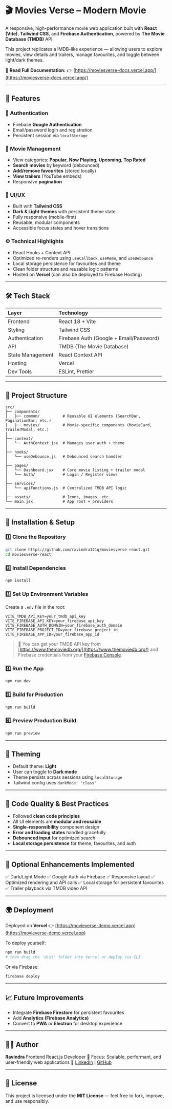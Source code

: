 # 🎬 Movies Verse – Modern Movie

A responsive, high-performance movie  web application built with **React (Vite)**, **Tailwind CSS**, and **Firebase Authentication**, powered by **The Movie Database (TMDB)** API.

This project replicates a IMDB-like experience — allowing users to explore movies, view details and trailers, manage favourites, and toggle between light/dark themes.

📘 **Read Full Documentation:**
👉 [https://moviesverse-docs.vercel.app/](https://moviesverse-docs.vercel.app/)

---

## 🚀 Features

### 🔐 Authentication
- Firebase **Google Authentication**
- Email/password login and registration
- Persistent session via `localStorage`

### 🎥 Movie Management
- View categories: **Popular**, **Now Playing**, **Upcoming**, **Top Rated**
- **Search movies** by keyword (debounced)
- **Add/remove favourites** (stored locally)
- **View trailers** (YouTube embeds)
- Responsive **pagination**

### 🎨 UI/UX
- Built with **Tailwind CSS**
- **Dark & Light themes** with persistent theme state
- Fully responsive (mobile-first)
- Reusable, modular components
- Accessible focus states and hover transitions

### ⚙️ Technical Highlights
- React Hooks + Context API
- Optimized re-renders using `useCallback`, `useMemo`, and `useDebounce`
- Local storage persistence for favourites and theme
- Clean folder structure and reusable logic patterns
- Hosted on **Vercel** (can also be deployed to Firebase Hosting)

---

## 🛠️ Tech Stack

| Layer | Technology |
|:------|:------------|
| Frontend | React 18 + Vite |
| Styling | Tailwind CSS |
| Authentication | Firebase Auth (Google + Email/Password) |
| API | TMDB (The Movie Database) |
| State Management | React Context API |
| Hosting | Vercel |
| Dev Tools | ESLint, Prettier |

---

## 🧩 Project Structure

```
src/
├── components/
│   ├── common/          # Reusable UI elements (SearchBar, PaginationBar, etc.)
│   ├── movies/          # Movie-specific components (MovieCard, TrailerModal, etc.)
│
├── context/
│   └── AuthContext.jsx  # Manages user auth + theme
│
├── hooks/
│   └── useDebounce.js   # Debounced search handler
│
├── pages/
│   └── Dashboard.jsx    # Core movie listing + trailer modal
│   └── Auth/            # Login / Register views
│
├── services/
│   └── apiFunctions.js  # Centralized TMDB API logic
│
├── assets/              # Icons, images, etc.
└── main.jsx             # App root + providers
```

---

## 🔧 Installation & Setup

### 1️⃣ Clone the Repository
```bash
git clone https://github.com/ravindra121q/moviesverse-react.git
cd moviesverse-react
```

### 2️⃣ Install Dependencies
```bash
npm install
```

### 3️⃣ Set Up Environment Variables
Create a `.env` file in the root:
```
VITE_TMDB_API_KEY=your_tmdb_api_key
VITE_FIREBASE_API_KEY=your_firebase_api_key
VITE_FIREBASE_AUTH_DOMAIN=your_firebase_auth_domain
VITE_FIREBASE_PROJECT_ID=your_firebase_project_id
VITE_FIREBASE_APP_ID=your_firebase_app_id
```

> 🔑 You can get your TMDB API key from [https://www.themoviedb.org/](https://www.themoviedb.org/)
> and Firebase credentials from your [Firebase Console](https://console.firebase.google.com/).

### 4️⃣ Run the App
```bash
npm run dev
```

### 5️⃣ Build for Production
```bash
npm run build
```

### 6️⃣ Preview Production Build
```bash
npm run preview
```

---

## 🌈 Theming

- Default theme: **Light**
- User can toggle to **Dark mode**
- Theme persists across sessions using `localStorage`
- Tailwind config uses `darkMode: 'class'`

---

## 🧠 Code Quality & Best Practices

- Followed **clean code principles**
- All UI elements are **modular and reusable**
- **Single-responsibility** component design
- **Error and loading states** handled gracefully
- **Debounced input** for optimized search
- **Local storage persistence** for theme, favourites, and auth

---

## 🧪 Optional Enhancements Implemented

✅ Dark/Light Mode
✅ Google Auth via Firebase
✅ Responsive layout
✅ Optimized rendering and API calls
✅ Local storage for persistent favourites
✅ Trailer playback via TMDB video API

---

## 🌍 Deployment

Deployed on **Vercel**
👉 [https://movieverse-demo.vercel.app](https://movieverse-demo.vercel.app)

To deploy yourself:
```bash
npm run build
# then drag the 'dist' folder into Vercel or deploy via CLI
```

Or via Firebase:
```bash
firebase deploy
```

---

## 📈 Future Improvements

- Integrate **Firebase Firestore** for persistent favourites
- Add **Analytics (Firebase Analytics)** 
- Convert to **PWA** or **Electron** for desktop experience

---

## 👨‍💻 Author

**Ravindra**
Frontend React.js Developer
💼 Focus: Scalable, performant, and user-friendly web applications
🔗 [LinkedIn](https://www.linkedin.com/in/ravindra-react-developer/) | [GitHub](https://github.com/ravindra121q)

---

## 📝 License

This project is licensed under the **MIT License** — feel free to fork, improve, and use responsibly.
